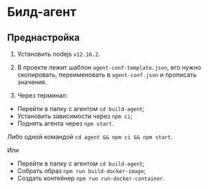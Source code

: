 # Билд-агент

## Преднастройка

1. Установить nodejs `v12.16.2`.

2. В проекте лежит шаблон `agent-conf-template.json`, его нужно скопировать,
переименовать в `agent-conf.json` и прописать значения.

3. Через терминал:

- Перейти в папку с агентом `cd build-agent`;
- Установить зависимости через `npm ci`;
- Поднять агента через `npm start`.

Либо одной командой `cd agent && npm ci && npm start`.

Или 

- Перейти в папку с агентом `cd build-agent`;
- Собрать образ `npm run build-docker-image`;
- Создать контейнер `npm run run-docker-container`.